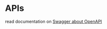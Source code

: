 # APIs

read documentation on [Swagger about OpenAPI](https://app.swaggerhub.com/help/tutorials/openapi-3-tutorial)



